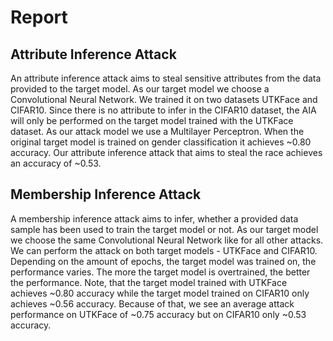 # Report

## Attribute Inference Attack
An attribute inference attack aims to steal sensitive attributes from the data provided to the target model. As our target model we choose a Convolutional Neural Network. We trained it on two datasets UTKFace and CIFAR10. Since there is no attribute to infer in the CIFAR10 dataset, the AIA will only be performed on the target model trained with the UTKFace dataset. As our attack model we use a Multilayer Perceptron. When the original target model is trained on gender classification it achieves ~0.80 accuracy. Our attribute inference attack that aims to steal the race achieves an accuracy of ~0.53. 

## Membership Inference Attack
A membership inference attack aims to infer, whether a provided data sample has been used to train the target model or not. As our target model we choose the same Convolutional Neural Network like for all other attacks. We can perform the attack on both target models - UTKFace and CIFAR10. Depending on the amount of epochs, the target model was trained on, the performance varies. The more the target model is overtrained, the better the performance. Note, that the target model trained with UTKFace achieves ~0.80 accuracy while the target model trained on CIFAR10 only achieves ~0.56 accuracy. Because of that, we see an average attack performance on UTKFace of ~0.75 accuracy but on CIFAR10 only ~0.53 accuracy. 